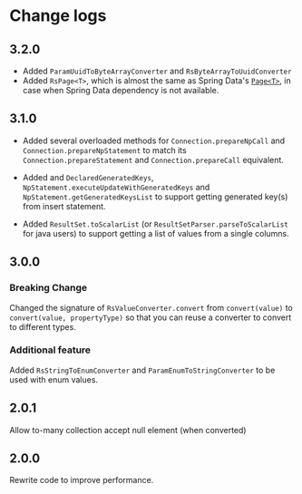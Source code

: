 # Change logs

## 3.2.0

* Added `ParamUuidToByteArrayConverter` and `RsByteArrayToUuidConverter`
* Added `RsPage<T>`, which is almost the same as Spring Data's 
[`Page<T>`](https://docs.spring.io/spring-data/commons/docs/current/api/org/springframework/data/domain/Page.html), 
in case when Spring Data dependency is not available.

## 3.1.0

* Added several overloaded methods for `Connection.prepareNpCall` 
and `Connection.prepareNpStatement` to match its `Connection.prepareStatement` and `Connection.prepareCall` equivalent.

* Added and `DeclaredGeneratedKeys`, `NpStatement.executeUpdateWithGeneratedKeys` and `NpStatement.getGeneratedKeysList` 
to support getting generated key(s) from insert statement.

* Added `ResultSet.toScalarList` (or `ResultSetParser.parseToScalarList` for java users) 
to support getting a list of values from a single columns.

## 3.0.0

### Breaking Change

Changed the signature of `RsValueConverter.convert` from `convert(value)` to `convert(value, propertyType)` 
so that you can reuse a converter to convert to different types.

### Additional feature

Added `RsStringToEnumConverter` and `ParamEnumToStringConverter` to be used with enum values.

## 2.0.1

Allow to-many collection accept null element (when converted)

## 2.0.0

Rewrite code to improve performance.